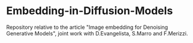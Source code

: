 # Embedding-in-Diffusion-Models
Repository relative to the article "Image embedding for Denoising Generative Models", joint work with D.Evangelista, S.Marro and F.Merizzi.
